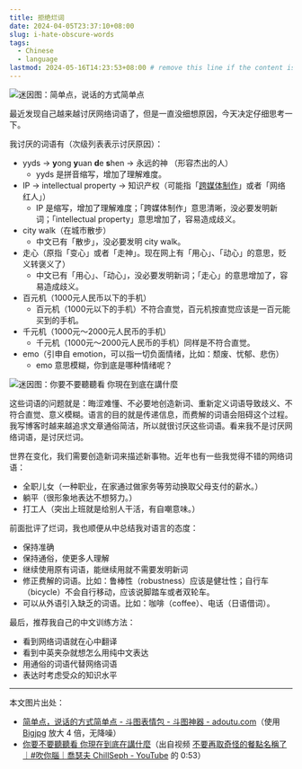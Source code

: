 ```yaml
---
title: 拒绝烂词
date: 2024-04-05T23:37:10+08:00
slug: i-hate-obscure-words
tags:
  - Chinese
  - language
lastmod: 2024-05-16T14:23:53+08:00 # remove this line if the content is actually changed
---
```


![迷因图：简单点，说话的方式简单点](https://cdn.jsdelivr.net/gh/CyrusYip/blog-static@main/images/2024-04-05_say-it-simpler.jpg)

最近发现自己越来越讨厌网络词语了，但是一直没细想原因，今天决定仔细思考一下。

我讨厌的词语有（次级列表表示讨厌原因）：

- yyds -> **y**ong **y**uan **d**e **s**hen -> 永远的神 （形容杰出的人）
    - yyds 是拼音缩写，增加了理解难度。
- IP -> intellectual property -> 知识产权（可能指「[跨媒体制作](https://zh.wikipedia.org/zh-cn/%E8%B7%A8%E5%AA%92%E9%AB%94%E8%A3%BD%E4%BD%9C)」或者「网络红人」）
    - IP 是缩写，增加了理解难度；「跨媒体制作」意思清晰，没必要发明新词；「intellectual property」意思增加了，容易造成歧义。
- city walk（在城市散步）
    - 中文已有「散步」，没必要发明 city walk。
- 走心（原指「变心」或者「走神」。现在网上有「用心」、「动心」的意思，贬义转褒义了）
    - 中文已有「用心」、「动心」，没必要发明新词；「走心」的意思增加了，容易造成歧义。
- 百元机（1000元人民币以下的手机）
    - 百元机（1000元以下的手机）不符合直觉，百元机按直觉应该是一百元能买到的手机。
- 千元机（1000元～2000元人民币的手机）
    - 千元机（1000元～2000元人民币的手机）同样是不符合直觉。
- emo（引申自 emotion，可以指一切负面情绪，比如：颓废、忧郁、悲伤）
    - emo 意思模糊，你到底是哪种情绪呢？

![迷因图：你要不要聽聽看 你現在到底在講什麼](https://cdn.jsdelivr.net/gh/CyrusYip/blog-static@main/images/2024-04-05_what-on-earth-did-you-say.jpg)

这些词语的问题就是：晦涩难懂、不必要地创造新词、重新定义词语导致歧义、不符合直觉、意义模糊。语言的目的就是传递信息，而费解的词语会阻碍这个过程。我写博客时越来越追求文章通俗简洁，所以就很讨厌这些词语。看来我不是讨厌网络词语，是讨厌烂词。

世界在变化，我们需要创造新词来描述新事物。近年也有一些我觉得不错的网络词语：

- 全职儿女（一种职业，在家通过做家务等劳动换取父母支付的薪水。）
- 躺平（很形象地表达不想努力。）
- 打工人（突出上班就是给别人干活，有自嘲意味。）

前面批评了烂词，我也顺便从中总结我对语言的态度：

- 保持准确
- 保持通俗，使更多人理解
- 继续使用原有词语，能继续用就不需要发明新词
- 修正费解的词语。比如：鲁棒性（robustness）应该是健壮性；自行车（bicycle）不会自行移动，应该说脚踏车或者双轮车。
- 可以从外语引入缺乏的词语。比如：咖啡（coffee）、电话（日语借词）。

最后，推荐我自己的中文训练方法：

- 看到网络词语就在心中翻译
- 看到中英夹杂就想怎么用纯中文表达
- 用通俗的词语代替网络词语
- 表达时考虑受众的知识水平

---

本文图片出处：

- [简单点，说话的方式简单点 - 斗图表情包 - 斗图神器 - adoutu.com](https://www.adoutu.com/picture/info/102427)（使用 [Bigjpg](https://bigjpg.com/) 放大 4 倍，无降噪）
- [你要不要聽聽看 你現在到底在講什麼](https://memes.tw/wtf/417887)（出自视频 [不要再取奇怪的餐點名稱了｜#吹你腦｜喬瑟夫 ChillSeph - YouTube](https://www.youtube.com/watch?v=EJ5zqtNir5o) 的 0:53）
